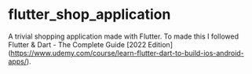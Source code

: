 # flutter_shop_application
A trivial shopping application made with Flutter. To made this I followed Flutter & Dart - The Complete Guide [2022 Edition] (https://www.udemy.com/course/learn-flutter-dart-to-build-ios-android-apps/).
